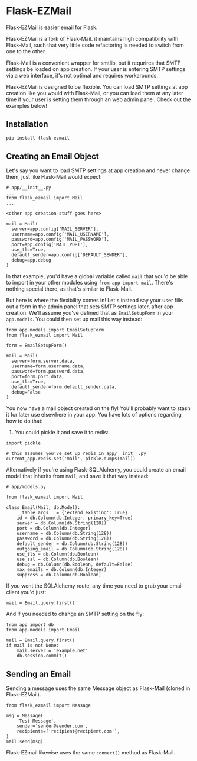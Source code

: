 # Flask-EZMail

Flask-EZMail is easier email for Flask. 

Flask-EZMail is a fork of Flask-Mail. it maintains high compatibility with Flask-Mail, such that very little code refactoring is needed to switch from one to the other.

Flask-Mail is a convenient wrapper for smtlib, but it requrires that SMTP settings be loaded on app creation. If your user is entering SMTP settings via a web interface, it's not optimal and requires workarounds.

Flask-EZMail is designed to be flexible. You can load SMTP settings at app creation like you would with Flask-Mail, or you can load them at any later time if your user is setting them through an web admin panel. Check out the examples below!

## Installation
```bash
pip install flask-ezmail
```

## Creating an Email Object

Let's say you want to load SMTP settings at app creation and never change them, just like Flask-Mail would expect:
```python3
# app/__init__.py
...
from flask_ezmail import Mail
...

<other app creation stuff goes here>

mail = Mail(
  server=app.config['MAIL_SERVER'],
  username=app.config['MAIL_USERNAME'],
  password=app.config['MAIL_PASSWORD'],
  port=app.config['MAIL_PORT'],
  use_tls=True,
  default_sender=app.config['DEFAULT_SENDER'],
  debug=app.debug
)
```

In that example, you'd have a global variable called `mail` that you'd be able to import in your other modules using `from app import mail`. There's nothing special there, as that's similar to Flask-Mail. 

But here is where the flexibility comes in! Let's instead say your user fills out a form in the admin panel that sets SMTP settings later, after app creation. We'll assume you've defined that as `EmailSetupForm` in your `app.models`. You could then set up mail this way instead:

```python3
from app.models import EmailSetupForm
from flask_ezmail import Mail

form = EmailSetupForm()

mail = Mail(
  server=form.server.data,
  username=form.username.data,
  password=form.password.data,
  port=form.port.data,
  use_tls=True,
  default_sender=form.default_sender.data,
  debug=False
)
```
You now have a mail object created on the fly! You'll probably want to stash it for later use elsewhere in your app. You have lots of options regarding how to do that:

1. You could pickle it and save it to redis:
```python3
import pickle

# this assumes you've set up redis in app/__init__.py
current_app.redis.set('mail', pickle.dumps(mail))
```
Alternatively if you're using Flask-SQLAlchemy, you could create an email model that inherits from `Mail`, and save it that way instead:
```python3
# app/models.py

from flask_ezmail import Mail

class Email(Mail, db.Model):
    __table_args__ = {'extend_existing': True}
    id = db.Column(db.Integer, primary_key=True)
    server = db.Column(db.String(128))
    port = db.Column(db.Integer)
    username = db.Column(db.String(128))
    password = db.Column(db.String(128))
    default_sender = db.Column(db.String(128))
    outgoing_email = db.Column(db.String(128))
    use_tls = db.Column(db.Boolean)
    use_ssl = db.Column(db.Boolean)
    debug = db.Column(db.Boolean, default=False)
    max_emails = db.Column(db.Integer)
    suppress = db.Column(db.Boolean)
```
If you went the SQLAlchemy route, any time you need to grab your email client you'd just:
```python3
mail = Email.query.first()
```
And if you needed to change an SMTP setting on the fly:
```python3
from app import db
from app.models import Email

mail = Email.query.first()
if mail is not None:
    mail.server = 'example.net'
    db.session.commit()
```

## Sending an Email
Sending a message uses the same Message object as Flask-Mail (cloned in Flask-EZMail).
```python3
from flask_ezmail import Message

msg = Message(
    'Test Message',
    sender='sender@sender.com',
    recipients=['recipient@recipient.com'],
)
mail.send(msg)
```
Flask-EZmail likewise uses the same `connect()` method as Flask-Mail.
